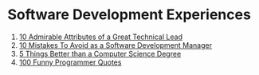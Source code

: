 # Software Development Experiences

1. [10 Admirable Attributes of a Great Technical Lead](https://betterprogramming.pub/10-admirable-attributes-of-a-great-technical-lead-251d13a8843b)
2. [10 Mistakes To Avoid as a Software Development Manager](https://betterprogramming.pub/10-mistakes-to-avoid-as-a-software-development-manager-84bdf645ed7c)
3. [5 Things Better than a Computer Science Degree](https://betterprogramming.pub/5-things-better-than-computer-science-degree-f8acb8061c09)
4. [100 Funny Programmer Quotes](https://betterprogramming.pub/101-funny-programmer-quotes-76c7f335b92d)
